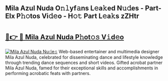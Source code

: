 ## Mila Azul Nuda O𝚗𝚕yf𝚊ns L𝚎a𝚔ed N𝚞𝚍es - Part-Elx P𝚑𝚘tos Vi𝚍𝚎o - H𝚘𝚝 Part L𝚎a𝚔s zZHtr

# <h2><a href="http://kf0tpgr.oniu.top/?m=Mila+Azul+Nuda">🔗👉 🔴 Mila Azul Nuda P𝚑ot𝚘𝚜 V𝚒d𝚎o</a></h2>

[![Mila Azul Nuda Nu𝚍e𝚜](https://i.imgur.com/0qMVB7G.gif)](http://kf0tpgr.oniu.top/?m=Mila+Azul+Nuda)
Web-based entertainer and multimedia designer Mila Azul Nuda, celebrated for disseminating dance and lifestyle knowledge through trending dance sequences and short videos. Gifted acrobat partner Mila Azul Nuda, famed for their exceptional skills and accomplishments in performing acrobatic feats with partners.  
